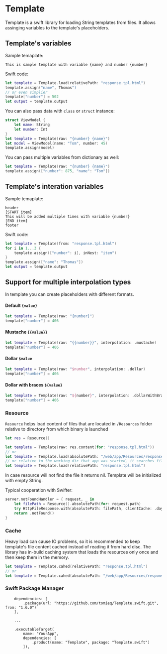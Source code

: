 # Template

Template is a swift library for loading String templates from files. It allows assinging variables to the template's placeholders.

## Template's variables
Sample temaplate:
```
This is sample template with variable {name} and number {number}
```
Swift code:
```swift
let template = Template.load(relativePath: "response.tpl.html")
template.assign("name", Thomas")
// or even simplier
template["number"] = 502
let output = template.output
```
You can also pass data with `class` or `struct` instance:
```swift
struct ViewModel {
    let name: String
    let number: Int
}
let template = Template(raw: "{number} {name}")
let model = ViewModel(name: "Tom", number: 45)
template.assign(model)
```
You can pass multiple variables from dictionary as well:
```swift
let template = Template(raw: "{number} {name}")
template.assign(["number": 875, "name": "Tom"])
```
## Template's interation variables
Sample temaplate:
```
header
[START item]
This will be added multiple times with variable {number}
[END item]
footer
```
Swift code:
```swift
let template = Template(from: "response.tpl.html")
for i in 1...3 {
    template.assign(["number": i], inNest: "item")
}
template.assign(["name": "Thomas"])
let output = template.output
```
## Support for multiple interpolation types
In template you can create placeholders with different formats.
#### Default `{value}`
```swift
let template = Template(raw: "{number}")
template["number"] = 406
```
#### Mustache `{{value}}`
```swift
let template = Template(raw: "{{number}}", interpolation: .mustache)
template["number"] = 406
```
#### Dollar `$value`
```swift
let template = Template(raw: "$number", interpolation: .dollar)
template["number"] = 406
```
#### Dollar with braces `${value}`
```swift
let template = Template(raw: "${number}", interpolation: .dollarWithBraces)
template["number"] = 406
```
### Resource

`Resource` helps load content of files that are located in `/Resources` folder relative to directory from which binary is launched
```swift
let res = Resource()

let template = Template(raw: res.content(for: "response.tpl.html"))
// or
let template = Template.load(absolutePath: "/web/app/Resources/response.tpl.html")
// or relative to the working dir that app was started, it searches files in the `Resources` folder:
let template = Template.load(relativePath: "response.tpl.html")
```
In case resource will not find the file it returns nil. Template will be initialized with empty String.


Typical cooperation with Swifter:
```swift
server.notFoundHandler = { request, _ in
    let filePath = Resource().absolutePath(for: request.path)
    try HttpFileResponse.with(absolutePath: filePath, clientCache: .days(7))
    return .notFound()
}
```
### Cache

Heavy load can cause IO problems, so it is recommended to keep template's file content cached instead of reading it from hard disc. The library has in-build caching system that loads the resources only once and then keep them in the memory.
```swift
let template = Template.cahed(relativePath: "response.tpl.html")
// or
let template = Template.cahed(absolutePath: "/web/app/Resources/response.tpl.html")
```

### Swift Package Manager
```
    dependencies: [
        .package(url: "https://github.com/tomieq/Template.swift.git", from: "1.6.0")
    ],
    
    ...
    
    .executableTarget(
        name: "YourApp",
        dependencies: [
            .product(name: "Template", package: "Template.swift")
        ]),
```
